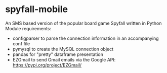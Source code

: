 # spyfall-mobile
An SMS based version of the popular board game Spyfall written in Python
Module requirements:
- configparser to parse the connection information in an accompanying conf file
- pymysql to create the MySQL connection object
- pandas for "pretty" dataframe presentation
- EZGmail to send Gmail emails via the Google API: https://pypi.org/project/EZGmail/
